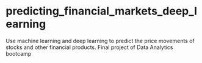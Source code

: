 # predicting_financial_markets_deep_learning
Use machine learning and deep learning to predict the price movements of stocks and other financial products. Final project of Data Analytics bootcamp
